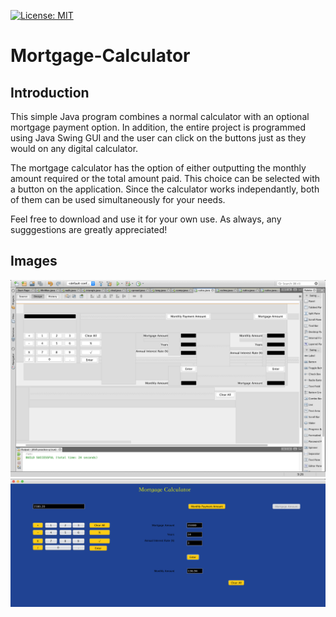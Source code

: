 [![License: MIT](https://img.shields.io/badge/License-MIT-yellow.svg)](https://opensource.org/licenses/MIT)

# Mortgage-Calculator

## Introduction

This simple Java program combines a normal calculator with an optional mortgage payment option. In addition, the entire project is programmed using Java Swing GUI and the user can click on the buttons just as they would on any digital calculator.

The mortgage calculator has the option of either outputting the monthly amount required or the total amount paid. This choice can be selected with a button on the application. Since the calculator works independantly, both of them can be used simultaneously for your needs.

Feel free to download and use it for your own use. As always, any sugggestions are greatly appreciated!

## Images

<img src = "images/Java Swing Elements.png" >
<img src = "images/Mortgage Calculator.png">
